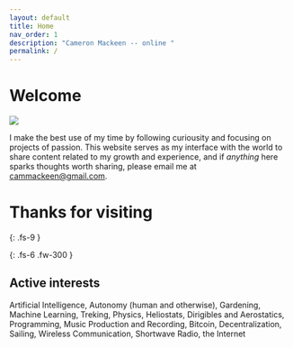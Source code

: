 ```yaml
---
layout: default
title: Home
nav_order: 1
description: "Cameron Mackeen -- online "
permalink: /
---
```


# Welcome

![](/assets/cam_precipice.jpg)

 I make the best use of my time by following curiousity and focusing on
projects of passion. This website serves as my interface with the world to
share content related to my growth and experience, and if *anything* here
sparks thoughts worth sharing, please email me at cammackeen@gmail.com. 



# Thanks for visiting 

{: .fs-9 }

{: .fs-6 .fw-300 }


## Active interests 
Artificial Intelligence, Autonomy (human and otherwise), Gardening, Machine Learning, Treking, Physics,  Heliostats, Dirigibles and Aerostatics,
Programming, Music Production and Recording,  Bitcoin, Decentralization, Sailing, Wireless Communication, Shortwave Radio, the Internet 

